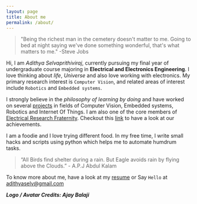 ```yaml
---
layout: page
title: About me
permalink: /about/
---
```


>"Being the richest man in the cemetery doesn't matter to me. Going to bed at night saying we've done something wonderful, that's what matters to me." -Steve Jobs

Hi, I am *Adithya Selvaprithiviraj*, currently pursuing my final year of undergraduate course majoring in **Electrical and Electronics Engineering**. I love thinking about *life*, *Universe* and also love working with electronics. My primary research interest is `Computer Vision`, and related areas of interest include `Robotics` and `Embedded systems`.

 I strongly believe in the *philosophy of learning by doing* and have worked on several [projects](/projects) in fields of Computer Vision, Embedded systems, Robotics and Internet Of Things. I am also one of the core members of [Electrical Research Fraternity](http://www.erfssn.org/). Checkout this [link](http://www.erfssn.org/our-achievements/) to have a look at our achievements. 

I am a foodie and I love trying different food. In my free time, I write small hacks and scripts using python which helps me to automate humdrum tasks.

>“All Birds find shelter during a rain. But Eagle avoids rain by flying above the Clouds.” - A.P.J Abdul Kalam

To know more about me, have a look at my [resume](/assets/Cv.pdf) or Say `Hello` at adithyaselv@gmail.com 

***Logo / Avatar Credits: Ajay Balaji***